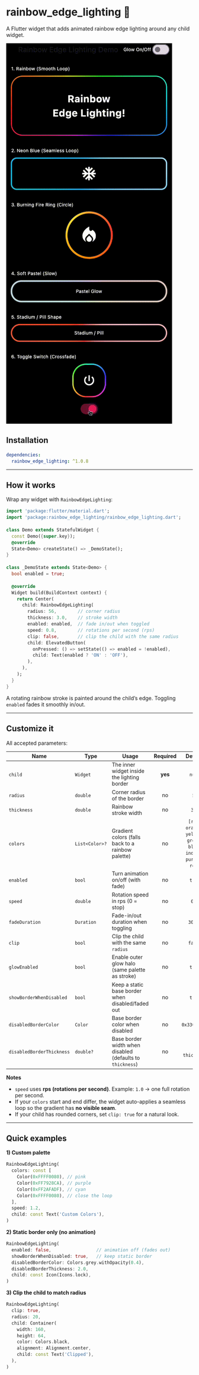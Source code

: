 # rainbow_edge_lighting 🌈

A Flutter widget that adds animated rainbow edge lighting around any child widget.

![rainbow edge lighting screen](rainbow_screen.gif)


## Installation

```yaml
dependencies:
  rainbow_edge_lighting: ^1.0.8
```

---

## How it works

Wrap any widget with `RainbowEdgeLighting`:

```dart
import 'package:flutter/material.dart';
import 'package:rainbow_edge_lighting/rainbow_edge_lighting.dart';

class Demo extends StatefulWidget {
  const Demo({super.key});
  @override
  State<Demo> createState() => _DemoState();
}

class _DemoState extends State<Demo> {
  bool enabled = true;

  @override
  Widget build(BuildContext context) {
    return Center(
      child: RainbowEdgeLighting(
        radius: 56,        // corner radius
        thickness: 3.0,    // stroke width
        enabled: enabled,  // fade in/out when toggled
        speed: 0.8,        // rotations per second (rps)
        clip: false,       // clip the child with the same radius
        child: ElevatedButton(
          onPressed: () => setState(() => enabled = !enabled),
          child: Text(enabled ? 'ON' : 'OFF'),
        ),
      ),
    );
  }
}
```

A rotating rainbow stroke is painted around the child’s edge. Toggling `enabled` fades it smoothly in/out.

---

## Customize it

All accepted parameters:

| Name                      | Type            | Usage                                                                 | Required | Default |
|---------------------------|-----------------|-----------------------------------------------------------------------|:--------:|:-------:|
| `child`                   | `Widget`        | The inner widget inside the lighting border                           | **yes**  | `null`  |
| `radius`                  | `double`        | Corner radius of the border                                           | no       | `56`    |
| `thickness`               | `double`        | Rainbow stroke width                                                  | no       | `3.0`   |
| `colors`                  | `List<Color>?`  | Gradient colors (falls back to a rainbow palette)                     | no       | `[red, orange, yellow, green, blue, indigo, purple, red]` |
| `enabled`                 | `bool`          | Turn animation on/off (with fade)                                     | no       | `true`  |
| `speed`                   | `double`        | Rotation speed in rps (0 = stop)                                      | no       | `0.8`   |
| `fadeDuration`            | `Duration`      | Fade-in/out duration when toggling                                    | no       | `300ms` |
| `clip`                    | `bool`          | Clip the child with the same `radius`                                 | no       | `false` |
| `glowEnabled`             | `bool`          | Enable outer glow halo (same palette as stroke)                       | no       | `true`  |
| `showBorderWhenDisabled`  | `bool`          | Keep a static base border when disabled/faded out                     | no       | `true`  |
| `disabledBorderColor`     | `Color`         | Base border color when disabled                                       | no       | `0x33000000` |
| `disabledBorderThickness` | `double?`       | Base border width when disabled (defaults to `thickness`)             | no       | `= thickness` |

**Notes**
- `speed` uses **rps (rotations per second)**. Example: `1.0` → one full rotation per second.
- If your `colors` start and end differ, the widget auto-applies a seamless loop so the gradient has **no visible seam**.
- If your child has rounded corners, set `clip: true` for a natural look.

---

## Quick examples

**1) Custom palette**
```dart
RainbowEdgeLighting(
  colors: const [
    Color(0xFFFF0080), // pink
    Color(0xFF7928CA), // purple
    Color(0xFF2AFADF), // cyan
    Color(0xFFFF0080), // close the loop
  ],
  speed: 1.2,
  child: const Text('Custom Colors'),
)
```

**2) Static border only (no animation)**
```dart
RainbowEdgeLighting(
  enabled: false,                 // animation off (fades out)
  showBorderWhenDisabled: true,   // keep static border
  disabledBorderColor: Colors.grey.withOpacity(0.4),
  disabledBorderThickness: 2.0,
  child: const Icon(Icons.lock),
)
```

**3) Clip the child to match radius**
```dart
RainbowEdgeLighting(
  clip: true,
  radius: 20,
  child: Container(
    width: 160,
    height: 64,
    color: Colors.black,
    alignment: Alignment.center,
    child: const Text('Clipped'),
  ),
)
```
